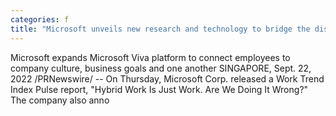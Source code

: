 ```yaml
---
categories: f
title: "Microsoft unveils new research and technology to bridge the disconnect between leaders and employees"
---
```

Microsoft expands Microsoft Viva platform to connect employees to company culture, business goals and one another  SINGAPORE, Sept. 22, 2022 /PRNewswire/ -- On Thursday, Microsoft Corp. released a Work Trend Index Pulse report, "Hybrid Work Is Just Work. Are We Doing It Wrong?" The company also anno